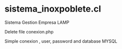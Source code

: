 # sistema_inoxpoblete.cl
Sistema Gestion Empresa LAMP


Delete file conexion.php 

Simple conexion , user, password and database
MYSQL
